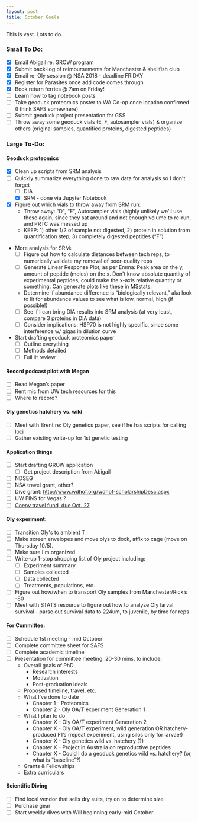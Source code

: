 ```yaml
---
layout: post
title: October Goals
---
```


This is vast. Lots to do.

### Small To Do:

- [X] Email Abigail re: GROW program
- [X] Submit back-log of reimbursements for Manchester & shellfish club
- [X] Email re: Oly session @ NSA 2018 - deadline FRIDAY
- [X] Register for Parasites once add code comes through
- [X] Book return ferries @ 7am on Friday! 
- [ ] Learn how to tag notebook posts
- [ ] Take geoduck proteomics poster to WA Co-op once location confirmed (I think SAFS somewhere)
- [ ] Submit geoduck project presentation for GSS
- [ ] Throw away some geoduck vials (E, F, autosampler vials) & organize others (original samples, quantified proteins, digested peptides)

### Large To-Do:

#### Geoduck proteomics
 - [X] Clean up scripts from SRM analysis
 - [ ] Quickly summarize everything done to raw data for analysis so I don't forget
     - [ ] DIA
     - [X] SRM - done via Jupyter Notebook 
 - [X] Figure out which vials to throw away from SRM run:
     * Throw away: “D", “E", Autosampler vials (highly unlikely we'll use these again, since they sat around and not enough volume to re-run, and PRTC was messed up 
     * KEEP: 1) other 1/2 of sample not digested, 2) protein in solution from quantification step, 3) completely digested peptides (“F”)
  * More analysis for SRM:
     - [ ] Figure out how to calculate distances between tech reps, to numerically validate my removal of poor-quality reps
     - [ ] Generate Linear Response Plot, as per Emma:  Peak area on the y, amount of peptide (moles) on the x. Don't know absolute quantity of experimental peptides, could make the x-axis relative quantity or something. Can generate plots like these in MSstats.
     * Determine if abundance difference is “biologically relevant,” aka look to lit for abundance values to see what is low, normal, high (if possible!)
     - [ ] See if I can bring DIA results into SRM analysis (at very least, compare 3 proteins in DIA data)
     - [ ] Consider implications: HSP70 is not highly specific, since some interference w/ gigas in dilution curve
 * Start drafting geoduck proteomics paper
     - [ ] Outline everything
     - [ ] Methods detailed
     - [ ] Full lit review
     
#### Record podcast pilot with Megan 
 - [ ] Read Megan’s paper
 - [ ] Rent mic from UW tech resources for this 
 - [ ] Where to record? 

#### Oly genetics hatchery vs. wild
 - [ ] Meet with Brent re: Oly genetics paper, see if he has scripts for calling loci
 - [ ] Gather existing write-up for 1st genetic testing

#### Application things
- [ ] Start drafting GROW application
   - [ ] Get project description from Abigail
 - [ ] NDSEG
 - [ ] NSA travel grant, other?
 - [ ] Dive grant: http://www.wdhof.org/wdhof-scholarshipDesc.aspx
 - [ ] UW FINS for Vegas ?
 - [ ]  [Coenv travel fund, due Oct. 27](https://environment.uw.edu/students/student-resources/scholarships-funding/student-travel-meeting-fund/)
 
#### Oly experiment:
 - [ ] Transition Oly's to ambient T
 - [ ] Make screen envelopes and move olys to dock, affix to cage (move on Thursday 10/5). 
 - [ ] Make sure I'm organized
 - [ ] Write-up 1-stop shopping list of Oly project including:
     - [ ] Experiment summary
     - [ ] Samples collected
     - [ ] Data collected
     - [ ] Treatments, populations, etc.
 - [ ] Figure out how/when to transport Oly samples from Manchester/Rick’s -80
 - [ ] Meet with STATS resource to figure out how to analyze Oly larval survival - parse out survival data to 224um, to juvenile, by time for reps
 
#### For Committee: 
 - [ ] Schedule 1st meeting - mid October
 - [ ] Complete committee sheet for SAFS
 - [ ] Complete academic timeline 
 - [ ] Presentation for committee meeting: 20-30 mins, to include:
     * Overall goals of PhD
         * Research interests
         * Motivation
         * Post-graduation ideals
     * Proposed timeline, travel, etc.
     * What I’ve done to date
         * Chapter 1 - Proteomics
         * Chapter 2 - Oly OA/T experiment Generation 1
     * What I plan to do
         * Chapter X - Oly OA/T experiment Generation 2
         * Chapter X - Oly OA/T experiment, wild generation OR hatchery-produced F1’s (repeat experiment, using silos only for larvae!)
         * Chapter X - Oly genetics wild vs. hatchery (?)
         * Chapter X - Project in Australia on reproductive peptides
         * Chapter X - Could I do a geoduck genetics wild vs. hatchery? (or, what is “baseline”?)
     * Grants & Fellowships
     * Extra curriculars

#### Scientific Diving  
 - [ ] Find local vendor that sells dry suits, try on to determine size
 - [ ] Purchase gear 
 - [ ] Start weekly dives with Will beginning early-mid October
